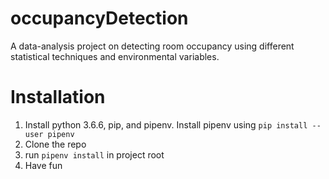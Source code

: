 # occupancyDetection
A data-analysis project on detecting room occupancy using different statistical techniques and environmental variables.


# Installation
1. Install python 3.6.6, pip, and pipenv. Install pipenv using `pip install --user pipenv`
2. Clone the repo
3. run `pipenv install` in project root
4. Have fun
